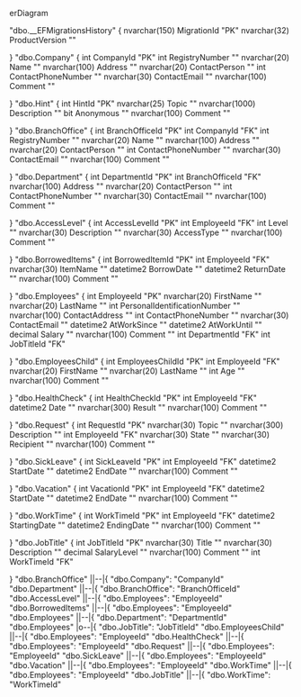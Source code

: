 erDiagram
      
"dbo.__EFMigrationsHistory" {
    nvarchar(150) MigrationId "PK"
          nvarchar(32) ProductVersion ""
          
}
"dbo.Company" {
    int CompanyId "PK"
          int RegistryNumber ""
          nvarchar(20) Name ""
          nvarchar(100) Address ""
          nvarchar(20) ContactPerson ""
          int ContactPhoneNumber ""
          nvarchar(30) ContactEmail ""
          nvarchar(100) Comment ""
          
}
"dbo.Hint" {
    int HintId "PK"
          nvarchar(25) Topic ""
          nvarchar(1000) Description ""
          bit Anonymous ""
          nvarchar(100) Comment ""
          
}
"dbo.BranchOffice" {
    int BranchOfficeId "PK"
          int CompanyId "FK"
          int RegistryNumber ""
          nvarchar(20) Name ""
          nvarchar(100) Address ""
          nvarchar(20) ContactPerson ""
          int ContactPhoneNumber ""
          nvarchar(30) ContactEmail ""
          nvarchar(100) Comment ""
          
}
"dbo.Department" {
    int DepartmentId "PK"
          int BranchOfficeId "FK"
          nvarchar(100) Address ""
          nvarchar(20) ContactPerson ""
          int ContactPhoneNumber ""
          nvarchar(30) ContactEmail ""
          nvarchar(100) Comment ""
          
}
"dbo.AccessLevel" {
    int AccessLevelId "PK"
          int EmployeeId "FK"
          int Level ""
          nvarchar(30) Description ""
          nvarchar(30) AccessType ""
          nvarchar(100) Comment ""
          
}
"dbo.BorrowedItems" {
    int BorrowedItemId "PK"
          int EmployeeId "FK"
          nvarchar(30) ItemName ""
          datetime2 BorrowDate ""
          datetime2 ReturnDate ""
          nvarchar(100) Comment ""
          
}
"dbo.Employees" {
    int EmployeeId "PK"
          nvarchar(20) FirstName ""
          nvarchar(20) LastName ""
          int PersonalIdentificationNumber ""
          nvarchar(100) ContactAddress ""
          int ContactPhoneNumber ""
          nvarchar(30) ContactEmail ""
          datetime2 AtWorkSince ""
          datetime2 AtWorkUntil ""
          decimal Salary ""
          nvarchar(100) Comment ""
          int DepartmentId "FK"
          int JobTitleId "FK"
          
}
"dbo.EmployeesChild" {
    int EmployeesChildId "PK"
          int EmployeeId "FK"
          nvarchar(20) FirstName ""
          nvarchar(20) LastName ""
          int Age ""
          nvarchar(100) Comment ""
          
}
"dbo.HealthCheck" {
    int HealthCheckId "PK"
          int EmployeeId "FK"
          datetime2 Date ""
          nvarchar(300) Result ""
          nvarchar(100) Comment ""
          
}
"dbo.Request" {
    int RequestId "PK"
          nvarchar(30) Topic ""
          nvarchar(300) Description ""
          int EmployeeId "FK"
          nvarchar(30) State ""
          nvarchar(30) Recipient ""
          nvarchar(100) Comment ""
          
}
"dbo.SickLeave" {
    int SickLeaveId "PK"
          int EmployeeId "FK"
          datetime2 StartDate ""
          datetime2 EndDate ""
          nvarchar(100) Comment ""
          
}
"dbo.Vacation" {
    int VacationId "PK"
          int EmployeeId "FK"
          datetime2 StartDate ""
          datetime2 EndDate ""
          nvarchar(100) Comment ""
          
}
"dbo.WorkTime" {
    int WorkTimeId "PK"
          int EmployeeId "FK"
          datetime2 StartingDate ""
          datetime2 EndingDate ""
          nvarchar(100) Comment ""
          
}
"dbo.JobTitle" {
    int JobTitleId "PK"
          nvarchar(30) Title ""
          nvarchar(30) Description ""
          decimal SalaryLevel ""
          nvarchar(100) Comment ""
          int WorkTimeId "FK"
          
}
      "dbo.BranchOffice" ||--|{ "dbo.Company": "CompanyId"
"dbo.Department" ||--|{ "dbo.BranchOffice": "BranchOfficeId"
"dbo.AccessLevel" ||--|{ "dbo.Employees": "EmployeeId"
"dbo.BorrowedItems" ||--|{ "dbo.Employees": "EmployeeId"
"dbo.Employees" ||--|{ "dbo.Department": "DepartmentId"
"dbo.Employees" |o--|{ "dbo.JobTitle": "JobTitleId"
"dbo.EmployeesChild" ||--|{ "dbo.Employees": "EmployeeId"
"dbo.HealthCheck" ||--|{ "dbo.Employees": "EmployeeId"
"dbo.Request" ||--|{ "dbo.Employees": "EmployeeId"
"dbo.SickLeave" ||--|{ "dbo.Employees": "EmployeeId"
"dbo.Vacation" ||--|{ "dbo.Employees": "EmployeeId"
"dbo.WorkTime" ||--|{ "dbo.Employees": "EmployeeId"
"dbo.JobTitle" ||--|{ "dbo.WorkTime": "WorkTimeId"
